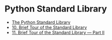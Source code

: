 # Python Standard Library

* [The Python Standard Library](https://docs.python.org/3/library/)
* [10. Brief Tour of the Standard Library](https://docs.python.org/3/tutorial/stdlib.html)
* [11. Brief Tour of the Standard Library — Part II](https://docs.python.org/3/tutorial/stdlib2.html)
